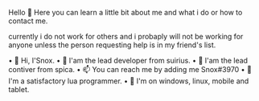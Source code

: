 Hello 👋
Here you can learn a little bit
about me and what i do or how to
contact me.

currently i do not work for others
and i probaply will not be working
for anyone unless the person requesting
help is in my friend's list.

• 👋 Hi, I'Snox.
• 🌱 I'am the lead developer from suirius.
• 👀 I'am the lead contiver from spica.
• 📫 You can reach me by adding me Snox#3970
• 🏀 I'm a satisfactory lua programmer.
• 🙌 I'm on windows, linux, mobile and tablet.
